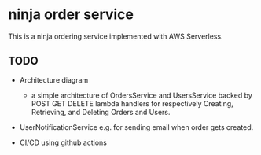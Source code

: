 # ninja order service

This is a ninja ordering service implemented with AWS Serverless.

## TODO
* Architecture diagram
  * a simple architecture of OrdersService and UsersService backed by POST GET DELETE lambda handlers for respectively Creating, Retrieving, and Deleting Orders and Users.

* UserNotificationService e.g. for sending email when order gets created.

* CI/CD using github actions
